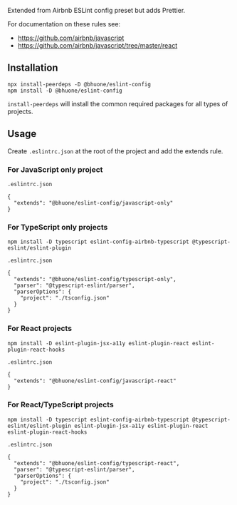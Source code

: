 Extended from Airbnb ESLint config preset but adds Prettier.

For documentation on these rules see:

- https://github.com/airbnb/javascript
- https://github.com/airbnb/javascript/tree/master/react

## Installation

```
npx install-peerdeps -D @bhuone/eslint-config
npm install -D @bhuone/eslint-config
```

`install-peerdeps` will install the common required packages for all types of projects.

## Usage

Create `.eslintrc.json` at the root of the project and add the extends rule.

### For JavaScript only project

`.eslintrc.json`

```
{
  "extends": "@bhuone/eslint-config/javascript-only"
}
```

### For TypeScript only projects

```
npm install -D typescript eslint-config-airbnb-typescript @typescript-eslint/eslint-plugin
```

`.eslintrc.json`

```
{
  "extends": "@bhuone/eslint-config/typescript-only",
  "parser": "@typescript-eslint/parser",
  "parserOptions": {
    "project": "./tsconfig.json"
  }
}
```

### For React projects

```
npm install -D eslint-plugin-jsx-a11y eslint-plugin-react eslint-plugin-react-hooks
```

`.eslintrc.json`

```
{
  "extends": "@bhuone/eslint-config/javascript-react"
}
```

### For React/TypeScript projects

```
npm install -D typescript eslint-config-airbnb-typescript @typescript-eslint/eslint-plugin eslint-plugin-jsx-a11y eslint-plugin-react eslint-plugin-react-hooks
```

`.eslintrc.json`

```
{
  "extends": "@bhuone/eslint-config/typescript-react",
  "parser": "@typescript-eslint/parser",
  "parserOptions": {
    "project": "./tsconfig.json"
  }
}
```
